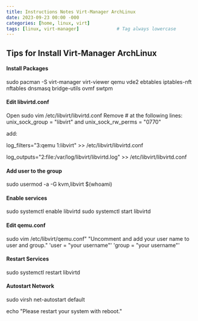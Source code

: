 ```yaml
---
title: Instructions Notes Virt-Manager ArchLinux
date: 2023-09-23 00:00 -000
categories: [home, linux, virt]
tags: [linux, virt-manager]              # Tag always lowercase
---
```

## Tips for Install Virt-Manager ArchLinux

#### Install Packages

sudo pacman -S virt-manager virt-viewer qemu vde2 ebtables iptables-nft nftables dnsmasq bridge-utils ovmf swtpm

#### Edit libvirtd.conf

Open sudo vim /etc/libvirt/libvirtd.conf
 Remove # at the following lines: unix_sock_group = "libvirt" and unix_sock_rw_perms = "0770"
 
  add:
 
 log_filters="3:qemu 1:libvirt" >> /etc/libvirt/libvirtd.conf
 
 log_outputs="2:file:/var/log/libvirt/libvirtd.log" >> /etc/libvirt/libvirtd.conf

#### Add user to the group

sudo usermod -a -G kvm,libvirt $(whoami)

#### Enable services

sudo systemctl enable libvirtd
sudo systemctl start libvirtd

#### Edit qemu.conf

sudo vim /etc/libvirt/qemu.conf"
 "Uncomment and add your user name to user and group."
 'user = "your username"'
 'group = "your username"'

#### Restart Services

sudo systemctl restart libvirtd

#### Autostart Network

sudo virsh net-autostart default

echo "Please restart your system with reboot."
